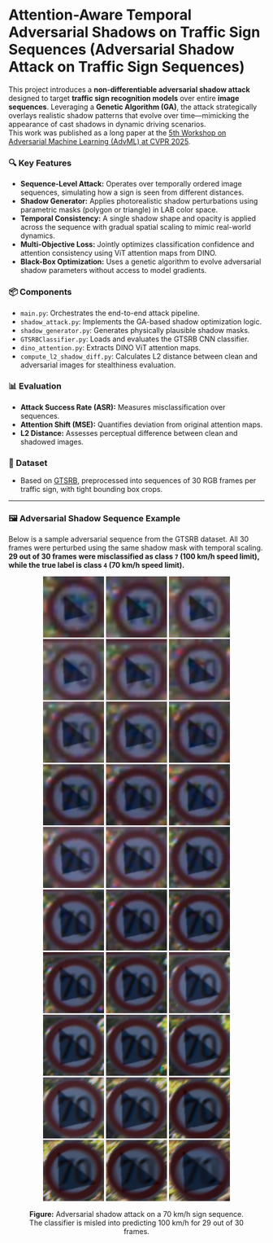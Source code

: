# Attention-Aware Temporal Adversarial Shadows on Traffic Sign Sequences (Adversarial Shadow Attack on Traffic Sign Sequences)

This project introduces a **non-differentiable adversarial shadow attack** designed to target **traffic sign recognition models** over entire **image sequences**. Leveraging a **Genetic Algorithm (GA)**, the attack strategically overlays realistic shadow patterns that evolve over time—mimicking the appearance of cast shadows in dynamic driving scenarios.  
This work was published as a long paper at the [5th Workshop on Adversarial Machine Learning (AdvML) at CVPR 2025](https://cvpr25-advml.github.io/long_paper/32_Attention_Aware_Temporal_A.pdf).


### 🔍 Key Features

- **Sequence-Level Attack:** Operates over temporally ordered image sequences, simulating how a sign is seen from different distances.
- **Shadow Generator:** Applies photorealistic shadow perturbations using parametric masks (polygon or triangle) in LAB color space.
- **Temporal Consistency:** A single shadow shape and opacity is applied across the sequence with gradual spatial scaling to mimic real-world dynamics.
- **Multi-Objective Loss:** Jointly optimizes classification confidence and attention consistency using ViT attention maps from DINO.
- **Black-Box Optimization:** Uses a genetic algorithm to evolve adversarial shadow parameters without access to model gradients.

### 📦 Components

- `main.py`: Orchestrates the end-to-end attack pipeline.
- `shadow_attack.py`: Implements the GA-based shadow optimization logic.
- `shadow_generator.py`: Generates physically plausible shadow masks.
- `GTSRBClassifier.py`: Loads and evaluates the GTSRB CNN classifier.
- `dino_attention.py`: Extracts DINO ViT attention maps.
- `compute_l2_shadow_diff.py`: Calculates L2 distance between clean and adversarial images for stealthiness evaluation.

### 📊 Evaluation

- **Attack Success Rate (ASR):** Measures misclassification over sequences.
- **Attention Shift (MSE):** Quantifies deviation from original attention maps.
- **L2 Distance:** Assesses perceptual difference between clean and shadowed images.

### 📁 Dataset

- Based on [GTSRB](https://benchmark.ini.rub.de/gtsrb_news.html), preprocessed into sequences of 30 RGB frames per traffic sign, with tight bounding box crops.

---

### 🖼️ Adversarial Shadow Sequence Example

Below is a sample adversarial sequence from the GTSRB dataset. All 30 frames were perturbed using the same shadow mask with temporal scaling. **29 out of 30 frames were misclassified as class `7` (100 km/h speed limit), while the true label is class `4` (70 km/h speed limit).**

<figure>
  <p align="center">
    <img src="sign/shadowed_209_00004_00006_00000.png" width="120"/>
    <img src="sign/shadowed_209_00004_00006_00001.png" width="120"/>
    <img src="sign/shadowed_209_00004_00006_00002.png" width="120"/>
    <img src="sign/shadowed_209_00004_00006_00003.png" width="120"/>
    <img src="sign/shadowed_209_00004_00006_00004.png" width="120"/>
    <img src="sign/shadowed_209_00004_00006_00005.png" width="120"/><br>
    <img src="sign/shadowed_209_00004_00006_00006.png" width="120"/>
    <img src="sign/shadowed_209_00004_00006_00007.png" width="120"/>
    <img src="sign/shadowed_209_00004_00006_00008.png" width="120"/>
    <img src="sign/shadowed_209_00004_00006_00009.png" width="120"/>
    <img src="sign/shadowed_209_00004_00006_00010.png" width="120"/>
    <img src="sign/shadowed_209_00004_00006_00011.png" width="120"/><br>
    <img src="sign/shadowed_209_00004_00006_00012.png" width="120"/>
    <img src="sign/shadowed_209_00004_00006_00013.png" width="120"/>
    <img src="sign/shadowed_209_00004_00006_00014.png" width="120"/>
    <img src="sign/shadowed_209_00004_00006_00015.png" width="120"/>
    <img src="sign/shadowed_209_00004_00006_00016.png" width="120"/>
    <img src="sign/shadowed_209_00004_00006_00017.png" width="120"/><br>
    <img src="sign/shadowed_209_00004_00006_00018.png" width="120"/>
    <img src="sign/shadowed_209_00004_00006_00019.png" width="120"/>
    <img src="sign/shadowed_209_00004_00006_00020.png" width="120"/>
    <img src="sign/shadowed_209_00004_00006_00021.png" width="120"/>
    <img src="sign/shadowed_209_00004_00006_00022.png" width="120"/>
    <img src="sign/shadowed_209_00004_00006_00023.png" width="120"/><br>
    <img src="sign/shadowed_209_00004_00006_00024.png" width="120"/>
    <img src="sign/shadowed_209_00004_00006_00025.png" width="120"/>
    <img src="sign/shadowed_209_00004_00006_00026.png" width="120"/>
    <img src="sign/shadowed_209_00004_00006_00027.png" width="120"/>
    <img src="sign/shadowed_209_00004_00006_00028.png" width="120"/>
    <img src="sign/shadowed_209_00004_00006_00029.png" width="120"/>
  </p>
  <figcaption align="center">
    <strong>Figure:</strong> Adversarial shadow attack on a 70 km/h sign sequence. The classifier is misled into predicting 100 km/h for 29 out of 30 frames.
  </figcaption>
</figure>
